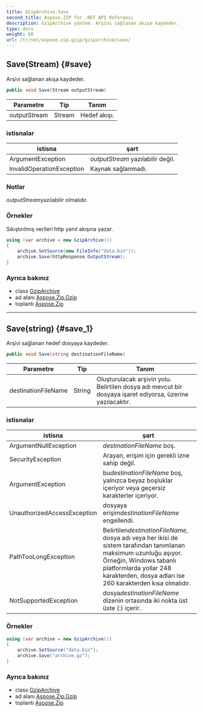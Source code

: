 ```yaml
---
title: GzipArchive.Save
second_title: Aspose.ZIP for .NET API Referansı
description: GzipArchive yöntem. Arşivi sağlanan akışa kaydeder.
type: docs
weight: 60
url: /tr/net/aspose.zip.gzip/gziparchive/save/
---
```

## Save(Stream) {#save}

Arşivi sağlanan akışa kaydeder.

```csharp
public void Save(Stream outputStream)
```

| Parametre | Tip | Tanım |
| --- | --- | --- |
| outputStream | Stream | Hedef akışı. |

### istisnalar

| istisna | şart |
| --- | --- |
| ArgumentException | *outputStream* yazılabilir değil. |
| InvalidOperationException | Kaynak sağlanmadı. |

### Notlar

*outputStream*yazılabilir olmalıdır.

### Örnekler

Sıkıştırılmış verileri http yanıt akışına yazar.

```csharp
using (var archive = new GzipArchive()) 
{
    archive.SetSource(new FileInfo("data.bin"));
    archive.Save(httpResponse.OutputStream);
}
```

### Ayrıca bakınız

* class [GzipArchive](../)
* ad alanı [Aspose.Zip.Gzip](../../gziparchive/)
* toplantı [Aspose.Zip](../../../)

---

## Save(string) {#save_1}

Arşivi sağlanan hedef dosyaya kaydeder.

```csharp
public void Save(string destinationFileName)
```

| Parametre | Tip | Tanım |
| --- | --- | --- |
| destinationFileName | String | Oluşturulacak arşivin yolu. Belirtilen dosya adı mevcut bir dosyaya işaret ediyorsa, üzerine yazılacaktır. |

### istisnalar

| istisna | şart |
| --- | --- |
| ArgumentNullException | *destinationFileName* boş. |
| SecurityException | Arayan, erişim için gerekli izne sahip değil. |
| ArgumentException | bu*destinationFileName* boş, yalnızca beyaz boşluklar içeriyor veya geçersiz karakterler içeriyor. |
| UnauthorizedAccessException | dosyaya erişim*destinationFileName* engellendi. |
| PathTooLongException | Belirtilen*destinationFileName*, dosya adı veya her ikisi de sistem tarafından tanımlanan maksimum uzunluğu aşıyor. Örneğin, Windows tabanlı platformlarda yollar 248 karakterden, dosya adları ise 260 karakterden kısa olmalıdır. |
| NotSupportedException | dosya*destinationFileName* dizenin ortasında iki nokta üst üste (:) içerir. |

### Örnekler

```csharp
using (var archive = new GzipArchive())
{
    archive.SetSource("data.bin");
    archive.Save("archive.gz");
}
```

### Ayrıca bakınız

* class [GzipArchive](../)
* ad alanı [Aspose.Zip.Gzip](../../gziparchive/)
* toplantı [Aspose.Zip](../../../)


